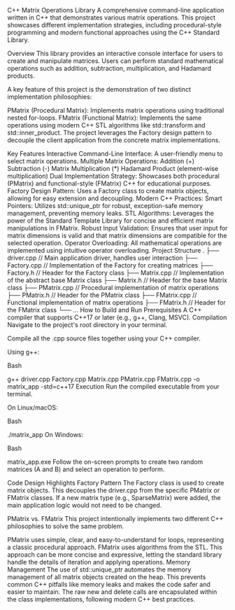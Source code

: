 C++ Matrix Operations Library
A comprehensive command-line application written in C++ that demonstrates various matrix operations. This project showcases different implementation strategies, including procedural-style programming and modern functional approaches using the C++ Standard Library.

Overview
This library provides an interactive console interface for users to create and manipulate matrices. Users can perform standard mathematical operations such as addition, subtraction, multiplication, and Hadamard products.

A key feature of this project is the demonstration of two distinct implementation philosophies:

PMatrix (Procedural Matrix): Implements matrix operations using traditional nested for-loops.
FMatrix (Functional Matrix): Implements the same operations using modern C++ STL algorithms like std::transform and std::inner_product.
The project leverages the Factory design pattern to decouple the client application from the concrete matrix implementations.

Key Features
Interactive Command-Line Interface: A user-friendly menu to select matrix operations.
Multiple Matrix Operations:
Addition (+)
Subtraction (-)
Matrix Multiplication (*)
Hadamard Product (element-wise multiplication)
Dual Implementation Strategy: Showcases both procedural (PMatrix) and functional-style (FMatrix) C++ for educational purposes.
Factory Design Pattern: Uses a Factory class to create matrix objects, allowing for easy extension and decoupling.
Modern C++ Practices:
Smart Pointers: Utilizes std::unique_ptr for robust, exception-safe memory management, preventing memory leaks.
STL Algorithms: Leverages the power of the Standard Template Library for concise and efficient matrix manipulations in FMatrix.
Robust Input Validation: Ensures that user input for matrix dimensions is valid and that matrix dimensions are compatible for the selected operation.
Operator Overloading: All mathematical operations are implemented using intuitive operator overloading.
Project Structure
.
├── driver.cpp         // Main application driver, handles user interaction
├── Factory.cpp        // Implementation of the Factory for creating matrices
├── Factory.h          // Header for the Factory class
├── Matrix.cpp         // Implementation of the abstract base Matrix class
├── Matrix.h           // Header for the base Matrix class
├── PMatrix.cpp        // Procedural implementation of matrix operations
├── PMatrix.h          // Header for the PMatrix class
├── FMatrix.cpp        // Functional implementation of matrix operations
├── FMatrix.h          // Header for the FMatrix class
└── ...
How to Build and Run
Prerequisites
A C++ compiler that supports C++17 or later (e.g., g++, Clang, MSVC).
Compilation
Navigate to the project's root directory in your terminal.

Compile all the .cpp source files together using your C++ compiler.

Using g++:

Bash

g++ driver.cpp Factory.cpp Matrix.cpp PMatrix.cpp FMatrix.cpp -o matrix_app -std=c++17
Execution
Run the compiled executable from your terminal.

On Linux/macOS:

Bash

./matrix_app
On Windows:

Bash

matrix_app.exe
Follow the on-screen prompts to create two random matrices (A and B) and select an operation to perform.

Code Design Highlights
Factory Pattern
The Factory class is used to create matrix objects. This decouples the driver.cpp from the specific PMatrix or FMatrix classes. If a new matrix type (e.g., SparseMatrix) were added, the main application logic would not need to be changed.

PMatrix vs. FMatrix
This project intentionally implements two different C++ philosophies to solve the same problem.

PMatrix uses simple, clear, and easy-to-understand for loops, representing a classic procedural approach.
FMatrix uses algorithms from the STL. This approach can be more concise and expressive, letting the standard library handle the details of iteration and applying operations.
Memory Management
The use of std::unique_ptr automates the memory management of all matrix objects created on the heap. This prevents common C++ pitfalls like memory leaks and makes the code safer and easier to maintain. The raw new and delete calls are encapsulated within the class implementations, following modern C++ best practices.
